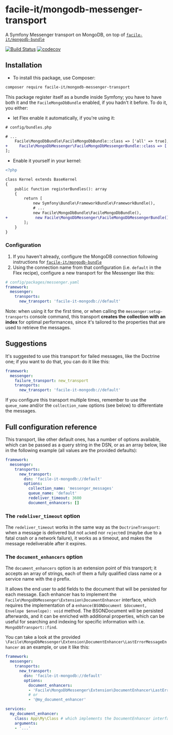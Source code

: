 # facile-it/mongodb-messenger-transport
A Symfony Messenger transport on MongoDB, on top of [`facile-it/mongodb-bundle`](https://github.com/facile-it/mongodb-bundle/)


[![Build Status](https://travis-ci.com/facile-it/mongodb-messenger-transport.svg?branch=master)](https://travis-ci.com/facile-it/mongodb-messenger-transport)
[![codecov](https://codecov.io/gh/facile-it/mongodb-messenger-transport/branch/master/graph/badge.svg)](https://codecov.io/gh/facile-it/mongodb-messenger-transport)

## Installation
 * To install this package, use Composer:
```bash
composer require facile-it/mongodb-messenger-transport
```
This package register itself as a bundle inside Symfony; you have to have both it and the `FacileMongoDbBundle` enabled, if you hadn't it before.
To do it, you either: 
 * let Flex enable it automatically, if you're using it:
```diff
# config/bundles.php

# ...
    Facile\MongoDbBundle\FacileMongoDbBundle::class => ['all' => true],
+     Facile\MongoDbMessenger\FacileMongoDbMessengerBundle::class => ['all' => true],
];
```
 * Enable it yourself in your kernel:
```diff
<?php

class Kernel extends BaseKernel
{
    public function registerBundles(): array
    {
        return [
            new Symfony\Bundle\FrameworkBundle\FrameworkBundle(),
            # ...
            new Facile\MongoDbBundle\FacileMongoDbBundle(),
+            new Facile\MongoDbMessenger\FacileMongoDbMessengerBundle(),
        ];
    }
}
```

### Configuration
1. If you haven't already, configure the MongoDB connection following instructions for [`facile-it/mongodb-bundle`](https://github.com/facile-it/mongodb-bundle/blob/master/README.MD#configuration)
2. Using the connection name from that configuration (i.e. `default` in the Flex recipe), configure a new transport for the Messenger like this:
```yaml
# config/packages/messenger.yaml
framework:
  messenger:
    transports:
      new_transport: 'facile-it-mongodb://default'
```

Note: when using it for the first time, or when calling the `messenger:setup-transports` console command, this transport **creates the collection with an index** for optimal performances, since it's tailored to the properties that are used to retrieve the messages. 

## Suggestions
It's suggested to use this transport for failed messages, like the Doctrine one; if you want to do that, you can do it like this:
```yaml
framework:
  messenger:
    failure_transport: new_transport
    transports:
      new_transport: 'facile-it-mongodb://default'
```
If you configure this transport multiple times, remember to use the `queue_name` and/or the `collection_name` options (see below) to differentiate the messages.

## Full configuration reference
This transport, like other default ones, has a number of options available, which can be passed as a query string in the DSN, or as an array below, like in the following example (all values are the provided defaults):
```yaml
framework:
  messenger:
    transports:
      new_transport: 
        dsn: 'facile-it-mongodb://default'
        options:
          collection_name: 'messenger_messages'
          queue_name: 'default'
          redeliver_timeout: 3600
          document_enhancers: [] 
```

### The `redeliver_timeout` option
The `redeliver_timeout` works in the same way as the `DoctrineTransport`: when a message is delivered but not `ack`ed nor `reject`ed (maybe due to a fatal crash or a network failure), it works as a timeout, and makes the message redeliverable after it expires.

### The `document_enhancers` option
The `document_enhancers` option is an extension point of this transport; it accepts an array of strings, each of them a fully qualified class name or a service name with the `@` prefix.

It allows the end user to add fields to the document that will be persisted for each message. Each enhancer has to implement the `Facile\MongoDbMessenger\Extension\DocumentEnhancer` interface, which requires the implementation of a `enhance(BSONDocument $document, Envelope $envelope): void` method. The BSONDocument will be persisted afterwards, and it can be enriched with additional properties, which can be useful for searching and indexing for specific information with i.e. `MongoDbTransport::find`.

You can take a look at the provided `\Facile\MongoDbMessenger\Extension\DocumentEnhancer\LastErrorMessageEnhancer` as an example, or use it like this:
```yaml
framework:
  messenger:
    transports:
      new_transport: 
        dsn: 'facile-it-mongodb://default'
        options:
          document_enhancers:
          - 'Facile\MongoDbMessenger\Extension\DocumentEnhancer\LastErrorMessageEnhancer'
          # or
          - '@my_document_enhancer'

services:
  my_document_enhancer:
    class: App\My\Class # which implements the DocumentEnhancer interface
    arguments:
    - '...'
```
